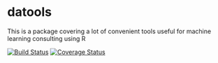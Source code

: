 # datools
This is a package covering a lot of convenient tools useful for machine learning consulting using R

[![Build Status](https://travis-ci.org/DoktorMike/datools.svg?branch=master)](https://travis-ci.org/DoktorMike/datools)
[![Coverage Status](https://img.shields.io/codecov/c/github/DoktorMike/datools/master.svg)](https://codecov.io/github/DoktorMike/datools?branch=master)

